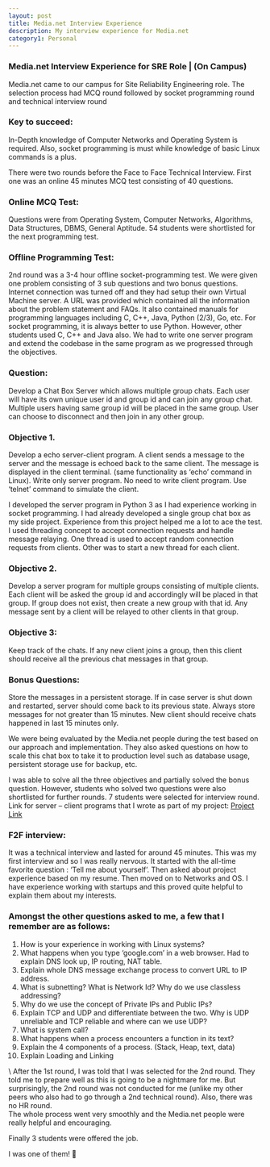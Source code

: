 ```yaml
---
layout: post
title: Media.net Interview Experience
description: My interview experience for Media.net
category1: Personal
---
```



### Media.net Interview Experience for SRE Role | (On Campus)

Media.net came to our campus for Site Reliability Engineering role. The selection process had MCQ round followed by socket programming round and technical interview round



### Key to succeed:
In-Depth knowledge of Computer Networks and Operating System is required. Also, socket programming is must while knowledge of basic Linux commands is a plus.

There were two rounds before the Face to Face Technical Interview. First one was an online 45 minutes MCQ test consisting of 40 questions.


### Online MCQ Test:
Questions were from Operating System, Computer Networks, Algorithms, Data Structures, DBMS, General Aptitude. 54 students were shortlisted for the next programming test.


### Offline Programming Test:
2nd round was a 3-4 hour offline socket-programming test. We were given one problem consisting of 3 sub questions and two bonus questions. Internet connection was turned off and they had setup their own Virtual Machine server. A URL was provided which contained all the information about the problem statement and FAQs. It also contained manuals for programming languages including C, C++, Java, Python (2/3), Go, etc. For socket programming, it is always better to use Python. However, other students used C, C++ and Java also. We had to write one server program and extend the codebase in the same program as we progressed through the objectives.

### Question:
Develop a Chat Box Server which allows multiple group chats. Each user will have its own unique user id and group id and can join any group chat. Multiple users having same group id will be placed in the same group. User can choose to disconnect and then join in any other group.


### Objective 1.
Develop a echo server-client program. A client sends a message to the server and the message is echoed back to the same client. The message is displayed in the client terminal. (same functionality as ‘echo’ command in Linux). Write only server program. No need to write client program. Use ‘telnet’ command to simulate the client.

I developed the server program in Python 3 as I had experience working in socket programming. I had already developed a single group chat box as my side project. Experience from this project helped me a lot to ace the test. I used threading concept to accept connection requests and handle message relaying. One thread is used to accept random connection requests from clients. Other was to start a new thread for each client.

### Objective 2.
Develop a server program for multiple groups consisting of multiple clients. Each client will be asked the group id and accordingly will be placed in that group. If group does not exist, then create a new group with that id. Any message sent by a client will be relayed to other clients in that group.

### Objective 3:
Keep track of the chats. If any new client joins a group, then this client should receive all the previous chat messages in that group.

### Bonus Questions:
Store the messages in a persistent storage. If in case server is shut down and restarted, server should come back to its previous state.
Always store messages for not greater than 15 minutes. New client should receive chats happened in last 15 minutes only.

We were being evaluated by the Media.net people during the test based on our approach and implementation. They also asked questions on how to scale this chat box to take it to production level such as database usage, persistent storage use for backup, etc.

I was able to solve all the three objectives and partially solved the bonus question. However, students who solved two questions were also shortlisted for further rounds. 7 students were selected for interview round. Link for server – client programs that I wrote as part of my project: [Project Link](https://bit.ly/2MFXBdz)

### F2F interview:
It was a technical interview and lasted for around 45 minutes. This was my first interview and so I was really nervous. It started with the all-time favorite question : ‘Tell me about yourself’. Then asked about project experience based on my resume. Then moved on to Networks and OS. I have experience working with startups and this proved quite helpful to explain them about my interests.

### Amongst the other questions asked to me, a few that I remember are as follows:
1. How is your experience in working with Linux systems?
2. What happens when you type ‘google.com’ in a web browser. Had to explain DNS look up, IP routing, NAT table.
3. Explain whole DNS message exchange process to convert URL to IP address.
4. What is subnetting? What is Network Id? Why do we use classless addressing?
5. Why do we use the concept of Private IPs and Public IPs?
6. Explain TCP and UDP and differentiate between the two. Why is UDP unreliable and TCP reliable and where can we use UDP?
7. What is system call?
8. What happens when a process encounters a function in its text?
9. Explain the 4 components of a process. (Stack, Heap, text, data)
10. Explain Loading and Linking

\\
After the 1st round, I was told that I was selected for the 2nd round. They told me to prepare well as this is going to be a nightmare for me. But surprisingly, the 2nd round was not conducted for me (unlike my other peers who also had to go through a 2nd technical round). Also, there was no HR round.\
The whole process went very smoothly and the Media.net people were really helpful and encouraging.

Finally 3 students were offered the job.

I was one of them! 🙂
